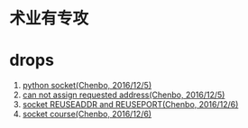 # 术业有专攻
# drops

1. [python socket(Chenbo, 2016/12/5)](https://www.ibm.com/developerworks/linux/tutorials/l-pysocks/)
2. [can not assign requested address(Chenbo, 2016/12/5)](http://blog.csdn.net/hguisu/article/details/10241519)
3. [socket REUSEADDR and REUSEPORT(Chenbo, 2016/12/6)](http://stackoverflow.com/questions/14388706/socket-options-so-reuseaddr-and-so-reuseport-how-do-they-differ-do-they-mean-t)
4. [socket course(Chenbo, 2016/12/6)](http://www.freesoft.org/CIE/Course/Section1/index.htm)

